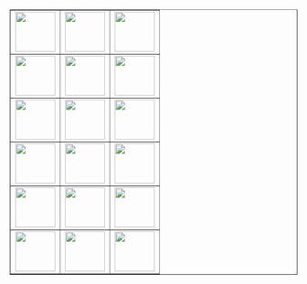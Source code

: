  <div id="sdiv">
    <table class="table table-dark table-bordered" border="1">
      <tbody>
        <tr>
          <td style=
          'text-align:center; vertical-align:middle; font-weight: bold'>
            <a href="https://donelfantastic.github.io/creativemedia/intl/beins1prem.m3u8" target="_blank" rel="noopener noreferrer"><img src="https://assets.bein.com/mena/sites/3/2015/06/beIN_SPORTS1_PREMIUM_Digital_Mono.png" width="70"></a>
          </td>
          <td style=
          'text-align:center; vertical-align:middle; font-weight: bold'>
            <a href="https://donelfantastic.github.io/creativemedia/intl/beins2prem.m3u8" target="_blank" rel="noopener noreferrer"><img src="https://assets.bein.com/mena/sites/3/2015/06/beIN_SPORTS2_PREMIUM_Digital_Mono.png" width="70"></a>
          </td>
          <td style=
          'text-align:center; vertical-align:middle; font-weight: bold'>
            <a href="https://donelfantastic.github.io/creativemedia/intl/beins3prem.m3u8" target="_blank" rel="noopener noreferrer"><img src="https://assets.bein.com/mena/sites/3/2015/06/beIN_SPORTS3_PREMIUM_Digital_Mono.png" width="70"></a>
          </td>
        </tr>
        <tr>
          <td style=
          'text-align:center; vertical-align:middle; font-weight: bold'>
            <a href="https://donelfantastic.github.io/creativemedia/intl/beins1en.m3u8" target="_blank" rel="noopener noreferrer"><img src="https://assets.bein.com/mena/sites/3/2015/06/beIN_SPORTS1_ENGLISH_Digital_Mono.png" width="70"></a>
          </td>
          <td style=
          'text-align:center; vertical-align:middle; font-weight: bold'>
            <a href="https://donelfantastic.github.io/creativemedia/intl/beins2en.m3u8" target="_blank" rel="noopener noreferrer"><img src="https://assets.bein.com/mena/sites/3/2015/06/beIN_SPORTS2_ENGLISH_Digital_Mono.png" width="70"></a>
          </td>
          <td style=
          'text-align:center; vertical-align:middle; font-weight: bold'>
            <a href="https://donelfantastic.github.io/creativemedia/intl/beins3en.m3u8" target="_blank" rel="noopener noreferrer"><img src="https://assets.bein.com/mena/sites/3/2015/06/beIN_SPORTS3_ENGLISH_Digital_Mono.png" width="70"></a>
          </td>
        </tr>
<tr>
          <td style=
          'text-align:center; vertical-align:middle; font-weight: bold'>
            <a href="https://donelfantastic.github.io/creativemedia/intl/astrosp1.m3u8" target="_blank" rel="noopener noreferrer"><img src="https://divign0fdw3sv.cloudfront.net/Images/ChannelLogo/contenthub/154_144.png" width="70"></a>
          </td>
          <td style=
          'text-align:center; vertical-align:middle; font-weight: bold'>
            <a href="https://donelfantastic.github.io/creativemedia/intl/astrosp2.m3u8" target="_blank" rel="noopener noreferrer"><img src="https://divign0fdw3sv.cloudfront.net/Images/ChannelLogo/contenthub/138_144.png" width="70"></a>
          </td>
          <td style=
          'text-align:center; vertical-align:middle; font-weight: bold'>
            <a href="https://donelfantastic.github.io/creativemedia/intl/astrosp3.m3u8" target="_blank" rel="noopener noreferrer"><img src="https://divign0fdw3sv.cloudfront.net/Images/ChannelLogo/contenthub/164_144.png" width="70"></a>
          </td>
        </tr>
<tr>
          <td style=
          'text-align:center; vertical-align:middle; font-weight: bold'>
            <a href="https://donelfantastic.github.io/creativemedia/intl/astrosp4.m3u8" target="_blank" rel="noopener noreferrer"><img src="https://divign0fdw3sv.cloudfront.net/Images/ChannelLogo/contenthub/241_144.png" width="70"></a>
          </td>
          <td style=
          'text-align:center; vertical-align:middle; font-weight: bold'>
            <a href="https://donelfantastic.github.io/creativemedia/intl/astrosp5.m3u8" target="_blank" rel="noopener noreferrer"><img src="https://divign0fdw3sv.cloudfront.net/Images/ChannelLogo/contenthub/455_144.png" width="70"></a>
          </td>
          <td style=
          'text-align:center; vertical-align:middle; font-weight: bold'>
            <a href="#https://donelfantastic.github.io/creativemedia/intl/btsport1.m3u8" target="_blank" rel="noopener noreferrer"><img src="https://www.lyngsat.com/logo/tv/bb/bt-sport-1-uk.svg" width="70"></a>
          </td>
        </tr>
<tr>
          <td style=
          'text-align:center; vertical-align:middle; font-weight: bold'>
            <a href="https://donelfantastic.github.io/creativemedia/intl/btsport2.m3u8" target="_blank" rel="noopener noreferrer"><img src="https://www.lyngsat.com/logo/tv/bb/bt-sport-2-uk.svg" width="70"></a>
          </td>
          <td style=
          'text-align:center; vertical-align:middle; font-weight: bold'>
            <a href="https://donelfantastic.github.io/creativemedia/intl/btsport3.m3u8" target="_blank" rel="noopener noreferrer"><img src="https://www.lyngsat.com/logo/tv/bb/bt-sport-3-uk.svg" width="70"></a>
          </td>
          <td style=
          'text-align:center; vertical-align:middle; font-weight: bold'>
            <a href="#https://donelfantastic.github.io/creativemedia/intl/btsportESPN.m3u8" target="_blank" rel="noopener noreferrer"><img src="https://www.lyngsat.com/logo/tv/bb/bt-sport-4-uk.svg" width="70"></a>
          </td>
        </tr>
<tr>
          <td style=
          'text-align:center; vertical-align:middle; font-weight: bold'>
            <a href="https://donelfantastic.github.io/creativemedia/intl/skysportFB.m3u8" target="_blank" rel="noopener noreferrer"><img src="https://www.lyngsat.com/logo/tv/ss/sky-sports-football-uk.svg" width="70"></a>
          </td>
          <td style=
          'text-align:center; vertical-align:middle; font-weight: bold'>
            <a href="https://donelfantastic.github.io/creativemedia/intl/skysportPL.m3u8" target="_blank" rel="noopener noreferrer"><img src="https://www.lyngsat.com/logo/tv/ss/sky-sports-premier-league-uk.svg" width="70"></a>
          </td>
          <td style=
          'text-align:center; vertical-align:middle; font-weight: bold'>
            <a href="#https://donelfantastic.github.io/creativemedia/intl/skysportME.m3u8" target="_blank" rel="noopener noreferrer"><img src="https://www.lyngsat.com/logo/tv/ss/sky-sports-main-event-uk.svg" width="70"></a>
          </td>
        </tr>
        </td>
      </tbody>
    </table>
  </div>
